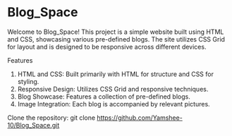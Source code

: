 # Blog_Space
Welcome to Blog_Space! This project is a simple website built using HTML and CSS, showcasing various pre-defined blogs. The site utilizes CSS Grid for layout and is designed to be responsive across different devices.

Features
1. HTML and CSS: Built primarily with HTML for structure and CSS for styling.
2. Responsive Design: Utilizes CSS Grid and responsive techniques.
3. Blog Showcase: Features a collection of pre-defined blogs.
4. Image Integration: Each blog is accompanied by relevant pictures.

Clone the repository: git clone https://github.com/Yamshee-10/Blog_Space.git
